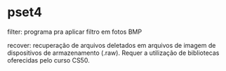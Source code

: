 # pset4

filter: programa pra aplicar filtro em fotos BMP

recover: recuperação de arquivos deletados em arquivos de imagem de dispositivos de armazenamento (.raw). Requer a utilização de bibliotecas oferecidas pelo curso CS50.
